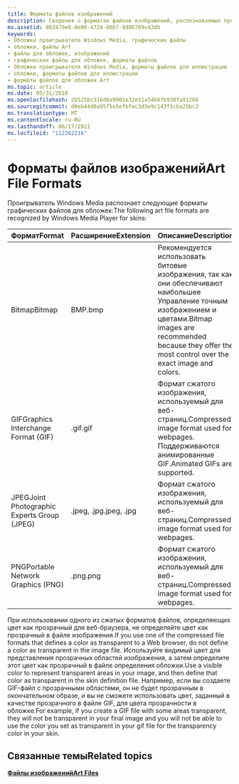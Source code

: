 ```yaml
---
title: Форматы файлов изображений
description: Сведения о форматах файлов изображений, распознаваемых проигрывателем Windows Media для обложек. К ним относятся точечные рисунки, GIF, JPEG и PNG.
ms.assetid: 803479e8-0e00-4724-80b7-9d86709c43db
keywords:
- Обложки проигрывателя Windows Media, графические файлы
- обложки, файлы Art
- файлы для обложек, изображений
- графические файлы для обложек, форматы файлов
- Обложки проигрывателя Windows Media, форматы файлов для иллюстрации
- обложки, форматы файлов для иллюстрации
- форматы файлов для обложки Art
ms.topic: article
ms.date: 05/31/2018
ms.openlocfilehash: 2b525bc316d6a9901e32e51a54b6fb938fa91208
ms.sourcegitcommit: d0eb44d0a95f5e5efbfec3d3e9c143f5cba25bc3
ms.translationtype: MT
ms.contentlocale: ru-RU
ms.lasthandoff: 06/17/2021
ms.locfileid: "112262216"
---
```

# <a name="art-file-formats"></a><span data-ttu-id="ea9f8-111">Форматы файлов изображений</span><span class="sxs-lookup"><span data-stu-id="ea9f8-111">Art File Formats</span></span>

<span data-ttu-id="ea9f8-112">Проигрыватель Windows Media распознает следующие форматы графических файлов для обложек:</span><span class="sxs-lookup"><span data-stu-id="ea9f8-112">The following art file formats are recognized by Windows Media Player for skins:</span></span>



| <span data-ttu-id="ea9f8-113">Формат</span><span class="sxs-lookup"><span data-stu-id="ea9f8-113">Format</span></span>                                  | <span data-ttu-id="ea9f8-114">Расширение</span><span class="sxs-lookup"><span data-stu-id="ea9f8-114">Extension</span></span>   | <span data-ttu-id="ea9f8-115">Описание</span><span class="sxs-lookup"><span data-stu-id="ea9f8-115">Description</span></span>                                                                                        |
|-----------------------------------------|-------------|----------------------------------------------------------------------------------------------------|
| <span data-ttu-id="ea9f8-116">Bitmap</span><span class="sxs-lookup"><span data-stu-id="ea9f8-116">Bitmap</span></span>                                  | <span data-ttu-id="ea9f8-117">BMP</span><span class="sxs-lookup"><span data-stu-id="ea9f8-117">.bmp</span></span>        | <span data-ttu-id="ea9f8-118">Рекомендуется использовать битовые изображения, так как они обеспечивают наибольшее Управление точным изображением и цветами.</span><span class="sxs-lookup"><span data-stu-id="ea9f8-118">Bitmap images are recommended because they offer the most control over the exact image and colors.</span></span> |
| <span data-ttu-id="ea9f8-119">GIF</span><span class="sxs-lookup"><span data-stu-id="ea9f8-119">Graphics Interchange Format (GIF)</span></span>       | <span data-ttu-id="ea9f8-120">.gif</span><span class="sxs-lookup"><span data-stu-id="ea9f8-120">.gif</span></span>        | <span data-ttu-id="ea9f8-121">Формат сжатого изображения, используемый для веб-страниц.</span><span class="sxs-lookup"><span data-stu-id="ea9f8-121">Compressed image format used for webpages.</span></span> <span data-ttu-id="ea9f8-122">Поддерживаются анимированные GIF.</span><span class="sxs-lookup"><span data-stu-id="ea9f8-122">Animated GIFs are supported.</span></span>                            |
| <span data-ttu-id="ea9f8-123">JPEG</span><span class="sxs-lookup"><span data-stu-id="ea9f8-123">Joint Photographic Experts Group (JPEG)</span></span> | <span data-ttu-id="ea9f8-124">.jpeg, .jpg</span><span class="sxs-lookup"><span data-stu-id="ea9f8-124">.jpeg, .jpg</span></span> | <span data-ttu-id="ea9f8-125">Формат сжатого изображения, используемый для веб-страниц.</span><span class="sxs-lookup"><span data-stu-id="ea9f8-125">Compressed image format used for webpages.</span></span>                                                         |
| <span data-ttu-id="ea9f8-126">PNG</span><span class="sxs-lookup"><span data-stu-id="ea9f8-126">Portable Network Graphics (PNG)</span></span>         | <span data-ttu-id="ea9f8-127">.png</span><span class="sxs-lookup"><span data-stu-id="ea9f8-127">.png</span></span>        | <span data-ttu-id="ea9f8-128">Формат сжатого изображения, используемый для веб-страниц.</span><span class="sxs-lookup"><span data-stu-id="ea9f8-128">Compressed image format used for webpages.</span></span>                                                         |



 

<span data-ttu-id="ea9f8-129">При использовании одного из сжатых форматов файлов, определяющих цвет как прозрачный для веб-браузера, не определяйте цвет как прозрачный в файле изображения.</span><span class="sxs-lookup"><span data-stu-id="ea9f8-129">If you use one of the compressed file formats that defines a color as transparent to a Web browser, do not define a color as transparent in the image file.</span></span> <span data-ttu-id="ea9f8-130">Используйте видимый цвет для представления прозрачных областей изображения, а затем определите этот цвет как прозрачный в файле определения обложки.</span><span class="sxs-lookup"><span data-stu-id="ea9f8-130">Use a visible color to represent transparent areas in your image, and then define that color as transparent in the skin definition file.</span></span> <span data-ttu-id="ea9f8-131">Например, если вы создаете GIF-файл с прозрачными областями, он не будет прозрачным в окончательном образе, и вы не сможете использовать цвет, заданный в качестве прозрачного в файле GIF, для цвета прозрачности в обложке.</span><span class="sxs-lookup"><span data-stu-id="ea9f8-131">For example, if you create a GIF file with some areas transparent, they will not be transparent in your final image and you will not be able to use the color you set as transparent in your gif file for the transparency color in your skin.</span></span>

## <a name="related-topics"></a><span data-ttu-id="ea9f8-132">Связанные темы</span><span class="sxs-lookup"><span data-stu-id="ea9f8-132">Related topics</span></span>

<dl> <dt>

[<span data-ttu-id="ea9f8-133">**Файлы изображений**</span><span class="sxs-lookup"><span data-stu-id="ea9f8-133">**Art Files**</span></span>](art-files.md)
</dt> </dl>

 

 




